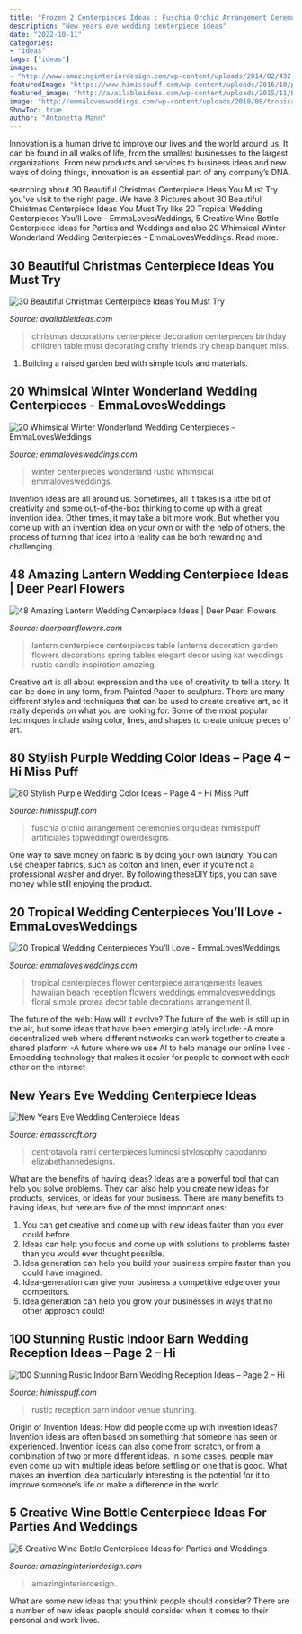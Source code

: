 ```yaml
---
title: "Frozen 2 Centerpieces Ideas : Fuschia Orchid Arrangement Ceremonies Orquideas Himisspuff Artificiales Topweddingflowerdesigns"
description: "New years eve wedding centerpiece ideas"
date: "2022-10-11"
categories:
- "ideas"
tags: ["ideas"]
images:
- "http://www.amazinginteriordesign.com/wp-content/uploads/2014/02/432.jpg"
featuredImage: "https://www.himisspuff.com/wp-content/uploads/2016/10/purple-radiant-orchid-wedding-centerpieces-ideas.jpg"
featured_image: "http://availableideas.com/wp-content/uploads/2015/11/Beautiful-Christmas-Centerpieces-23.jpg"
image: "http://emmalovesweddings.com/wp-content/uploads/2018/08/tropical-wedding-centerpiece-ideas-for-beach-wedding.jpg"
ShowToc: true
author: "Antonetta Mann"
---
```



Innovation is a human drive to improve our lives and the world around us. It can be found in all walks of life, from the smallest businesses to the largest organizations. From new products and services to business ideas and new ways of doing things, innovation is an essential part of any company’s DNA.

	

		
searching about 30 Beautiful Christmas Centerpiece Ideas You Must Try you've visit to the right page. We have 8 Pictures about 30 Beautiful Christmas Centerpiece Ideas You Must Try like 20 Tropical Wedding Centerpieces You’ll Love - EmmaLovesWeddings, 5 Creative Wine Bottle Centerpiece Ideas for Parties and Weddings and also 20 Whimsical Winter Wonderland Wedding Centerpieces - EmmaLovesWeddings. Read more:
		
    
## 30 Beautiful Christmas Centerpiece Ideas You Must Try

<img loading=lazy src="http://availableideas.com/wp-content/uploads/2015/11/Beautiful-Christmas-Centerpieces-23.jpg" onerror="this.onerror=null;this.src='https://tse4.mm.bing.net/th?id=OIP.bpDxslBYTWBbi-lL1piCugHaJ4&amp;pid=15.1';" alt="30 Beautiful Christmas Centerpiece Ideas You Must Try">

_Source: availableideas.com_

>christmas decorations centerpiece decoration centerpieces birthday children table must decorating crafty friends try cheap banquet miss. 

	

1. Building a raised garden bed with simple tools and materials.

    
## 20 Whimsical Winter Wonderland Wedding Centerpieces - EmmaLovesWeddings

<img loading=lazy src="http://emmalovesweddings.com/wp-content/uploads/2018/07/rustic-winter-wedding-centerpieces.jpg" onerror="this.onerror=null;this.src='https://tse2.mm.bing.net/th?id=OIP._dTC2Qly0tSFOtUmdwppQQHaLH&amp;pid=15.1';" alt="20 Whimsical Winter Wonderland Wedding Centerpieces - EmmaLovesWeddings">

_Source: emmalovesweddings.com_

>winter centerpieces wonderland rustic whimsical emmalovesweddings. 

	

Invention ideas are all around us. Sometimes, all it takes is a little bit of creativity and some out-of-the-box thinking to come up with a great invention idea. Other times, it may take a bit more work. But whether you come up with an invention idea on your own or with the help of others, the process of turning that idea into a reality can be both rewarding and challenging.

    
## 48 Amazing Lantern Wedding Centerpiece Ideas | Deer Pearl Flowers

<img loading=lazy src="http://www.deerpearlflowers.com/wp-content/uploads/2015/05/Vintage-lantern-centerpiece.jpg" onerror="this.onerror=null;this.src='https://tse4.mm.bing.net/th?id=OIP.u-uOHGLmt6ZAVeLso41aMQHaLH&amp;pid=15.1';" alt="48 Amazing Lantern Wedding Centerpiece Ideas | Deer Pearl Flowers">

_Source: deerpearlflowers.com_

>lantern centerpiece centerpieces table lanterns decoration garden flowers decorations spring tables elegant decor using kat weddings rustic candle inspiration amazing. 

	

Creative art is all about expression and the use of creativity to tell a story. It can be done in any form, from Painted Paper to sculpture. There are many different styles and techniques that can be used to create creative art, so it really depends on what you are looking for. Some of the most popular techniques include using color, lines, and shapes to create unique pieces of art.

    
## 80 Stylish Purple Wedding Color Ideas – Page 4 – Hi Miss Puff

<img loading=lazy src="https://www.himisspuff.com/wp-content/uploads/2016/10/purple-radiant-orchid-wedding-centerpieces-ideas.jpg" onerror="this.onerror=null;this.src='https://tse4.mm.bing.net/th?id=OIP.yKd6KL6iAK-XA4MW8HZ7fAHaLH&amp;pid=15.1';" alt="80 Stylish Purple Wedding Color Ideas – Page 4 – Hi Miss Puff">

_Source: himisspuff.com_

>fuschia orchid arrangement ceremonies orquideas himisspuff artificiales topweddingflowerdesigns. 

	

One way to save money on fabric is by doing your own laundry. You can use cheaper fabrics, such as cotton and linen, even if you're not a professional washer and dryer. By following theseDIY tips, you can save money while still enjoying the product.

    
## 20 Tropical Wedding Centerpieces You’ll Love - EmmaLovesWeddings

<img loading=lazy src="http://emmalovesweddings.com/wp-content/uploads/2018/08/tropical-wedding-centerpiece-ideas-for-beach-wedding.jpg" onerror="this.onerror=null;this.src='https://tse4.mm.bing.net/th?id=OIP._lkRKi0LE9YzadJezb3ZqAHaLL&amp;pid=15.1';" alt="20 Tropical Wedding Centerpieces You’ll Love - EmmaLovesWeddings">

_Source: emmalovesweddings.com_

>tropical centerpieces flower centerpiece arrangements leaves hawaiian beach reception flowers weddings emmalovesweddings floral simple protea decor table decorations arrangement ll. 

	

The future of the web: How will it evolve?
The future of the web is still up in the air, but some ideas that have been emerging lately include: 
-A more decentralized web where different networks can work together to create a shared platform 
-A future where we use AI to help manage our online lives 
-Embedding technology that makes it easier for people to connect with each other on the internet

    
## New Years Eve Wedding Centerpiece Ideas

<img loading=lazy src="https://www.emasscraft.org/wp-content/uploads/2017/03/new_years_eve_table_decorations_as_original_setting_2017_9.jpg" onerror="this.onerror=null;this.src='https://tse4.mm.bing.net/th?id=OIP.AAcQcOv53esZ_j5NtFC7zQHaLF&amp;pid=15.1';" alt="New Years Eve Wedding Centerpiece Ideas">

_Source: emasscraft.org_

>centrotavola rami centerpieces luminosi stylosophy capodanno elizabethannedesigns. 

	

What are the benefits of having ideas?
Ideas are a powerful tool that can help you solve problems. They can also help you create new ideas for products, services, or ideas for your business. There are many benefits to having ideas, but here are five of the most important ones: 
1. You can get creative and come up with new ideas faster than you ever could before. 
2. Ideas can help you focus and come up with solutions to problems faster than you would ever thought possible. 
3. Idea generation can help you build your business empire faster than you could have imagined. 
4. Idea-generation can give your business a competitive edge over your competitors.
5. Idea generation can help you grow your businesses in ways that no other approach could!

    
## 100 Stunning Rustic Indoor Barn Wedding Reception Ideas – Page 2 – Hi

<img loading=lazy src="https://www.himisspuff.com/wp-content/uploads/2016/03/wedding-reception-rustic-venue-wedding-in-Virginia.jpg" onerror="this.onerror=null;this.src='https://tse3.mm.bing.net/th?id=OIP.1kk9rYInqag4fF5hO89XQwHaLH&amp;pid=15.1';" alt="100 Stunning Rustic Indoor Barn Wedding Reception Ideas – Page 2 – Hi">

_Source: himisspuff.com_

>rustic reception barn indoor venue stunning. 

	

Origin of Invention Ideas: How did people come up with invention ideas?
Invention ideas are often based on something that someone has seen or experienced. Invention ideas can also come from scratch, or from a combination of two or more different ideas. In some cases, people may even come up with multiple ideas before settling on one that is good. What makes an invention idea particularly interesting is the potential for it to improve someone’s life or make a difference in the world.

    
## 5 Creative Wine Bottle Centerpiece Ideas For Parties And Weddings

<img loading=lazy src="http://www.amazinginteriordesign.com/wp-content/uploads/2014/02/432.jpg" onerror="this.onerror=null;this.src='https://tse3.mm.bing.net/th?id=OIP.AExF5Zy72FeyNo9TbSDv2wHaSV&amp;pid=15.1';" alt="5 Creative Wine Bottle Centerpiece Ideas for Parties and Weddings">

_Source: amazinginteriordesign.com_

>amazinginteriordesign. 

	

What are some new ideas that you think people should consider?
There are a number of new ideas people should consider when it comes to their personal and work lives.

